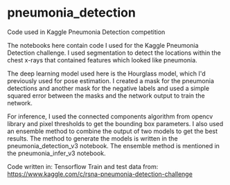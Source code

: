 # pneumonia_detection
Code used in Kaggle Pneumonia Detection competition

The notebooks here contain code I used for the Kaggle Pneumonia Detection challenge. I used segmentation to detect the locations within
the chest x-rays that contained features which looked like pneumonia. 

The deep learning model used here is the Hourglass model, which I'd previously used for pose estimation. I created a mask for the pneumonia
detections and another mask for the negative labels and used a simple squared error between the masks and the network output to 
train the network.

For inference, I used the connected components algorithm from opencv library and pixel thresholds to get the bounding box parameters. I also
used an ensemble method to combine the output of two models to get the best results. The method to generate the models is written in the
pneumonia_detection_v3 notebook. The ensemble method is mentioned in the pneumonia_infer_v3 notebook.

Code written in: Tensorflow
Train and test data from: https://www.kaggle.com/c/rsna-pneumonia-detection-challenge

